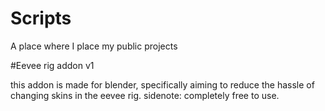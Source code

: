 # Scripts
A place where I place my public projects



#Eevee rig addon v1

this addon is made for blender, specifically aiming to reduce the hassle of changing skins in the eevee rig.
sidenote: completely free to use.

